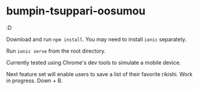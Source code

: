 # bumpin-tsuppari-oosumou
:D

Download and run `npm install`. You may need to install `ionic` separately.

Run `ionic serve` from the root directory.

Currently tested using Chrome's dev tools to simulate a mobile device.


Next feature set will enable users to save a list of their favorite rikishi. Work in progress. Down + B.
